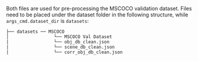 Both files are used for pre-processing the MSCOCO validation dataset. Files need to be placed under the dataset folder in the following structure, while `args_cmd.dataset_dir` is `datasets`:
```
├── datasets ── MSCOCO
│                 └── MSCOCO Val Dataset
|                 └── obj_db_clean.json
|                 └── scene_db_clean.json
|                 └── corr_obj_db_clean.json
```
